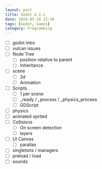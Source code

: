 ```yaml
---
layout: post
title: Godot 4.2.1
date: 2024-05-28 12:49
tags: [Godot, Games]
category: Programming
---
```


- [ ] godot intro
- [ ] vulcan issues
- [ ] Node Tree
  - [ ] position relative to parent
  - [ ] Inheritance
- [ ] scene
  - [ ] 2d
  - [ ] Animation
- [ ] Scripts
  - [ ] 1 per scene
  - [ ] _ready / _process / _physics_process
  - [ ] GDScript
- [ ] physics
- [ ] animated sprited
- [ ] Collisions
  - [ ] On screen detection
  - [ ] layers
- [ ] UI Canvas
  - [ ] parallax
- [ ] singletons / managers
- [ ] preload / load
- [ ] sounds
